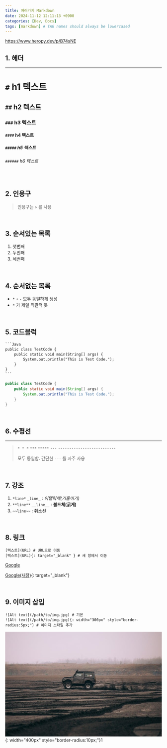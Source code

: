 ```yaml
---
title: 여러가지 Markdown
date: 2024-11-12 12:11:13 +0900
categories: [Dev, Docs]
tags: [markdown] # TAG names should always be lowercased
---
```


https://www.heropy.dev/p/B74sNE

## 1. 헤더

---

# `#` h1 텍스트

## `##` h2 텍스트

### `###` h3 텍스트

#### `####` h4 텍스트

##### `#####` h5 텍스트

###### `######` h6 텍스트

<br>



## 2. 인용구

> 인용구는 `>` 를 사용

<br>



## 3. 순서있는 목록

1. 첫번째 <br>
2. 두번째 <br>
3. 세번째 <br>

<br>



## 4. 순서없는 목록

* `*`  `+` `-` 모두 동일하게 생성
* `*` 가 제일 직관적 듯

<br>



## 5. 코드블럭

````
```Java
public class TestCode {
    public static void main(String[] args) {
        System.out.println("This is Test Code.");
    }
}
```
````

```java
public class TestCode {
    public static void main(String[] args) {
        System.out.println("This is Test Code.");
    }
}
```

<br>



## 6. 수평선

---

>  `* * *` `***` `*****` `---` `--------------------------` 
>
> 모두 동일함. 간단한 `---` 를 자주 사용

<br>



## 7. 강조

1) `*line*` `_line_` : *이탤릭체(기울이기)* <br>
2) `**line**` `__line__` : **볼드체(굵게)** <br>
3) `~~line~~` : ~~취소선~~

<br>



## 8. 링크

```
[텍스트](URL) # URL으로 이동
[텍스트](URL){: target="_blank" } # 새 창에서 이동
```

[Google](https://www.google.com)

[Google(새창)](https://www.google.com){: target="_blank"}

<br>



## 9. 이미지 삽입

```
![Alt text](/path/to/img.jpg) # 기본
![Alt text](/path/to/img.jpg){: width="300px" style="border-radius:5px;"} # 이미지 스타일 추가
```

![car-7615816_640](../assets/img/contents/2024-11-13-markdown/car-7615816_640.jpg){: width="400px" style="border-radius:10px;"}1